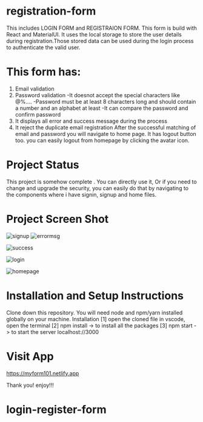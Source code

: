 # registration-form

This includes LOGIN FORM and REGISTRAION FORM. This form is build with React and
MaterialUI. It uses the local storage to store the user details during
registration.Those stored data can be used during the login process to
authenticate the valid user.

# This form has:

1. Email validation
2. Password validation -It doesnot accept the special characters like @%....
   -Password must be at least 8 characters long and should contain a number and
   an alphabet at least -It can compare the password and confirm password
3. It displays all error and success message during the process
4. It reject the duplicate email registration After the successful matching of
   email and password you will navigate to home page. It has logout button too.
   you can easily logout from homepage by clicking the avatar icon.

# Project Status

This project is somehow complete . You can directly use it, Or if you need to
change and upgrade the security, you can easily do that by navigating to the
components where i have signin, signup and home files.

# Project Screen Shot

![signup](https://user-images.githubusercontent.com/91399021/176724370-7713607b-a054-4db2-8905-1127976ceeff.PNG)
![errormsg](https://user-images.githubusercontent.com/91399021/176726773-032f37b0-6fdf-4f2b-9f30-8109f3d08d40.PNG)

![success](https://user-images.githubusercontent.com/91399021/176727105-95be7635-b1b9-45d7-bfb4-9321493404b9.PNG)

![login](https://user-images.githubusercontent.com/91399021/176727136-dc2515d4-4c23-4c6d-9b23-85cd0b775394.PNG)

![homepage](https://user-images.githubusercontent.com/91399021/176727211-3103d4a1-a7b3-4de7-af10-c377258857d1.PNG)

# Installation and Setup Instructions

Clone down this repository. You will need node and npm/yarn installed globally
on your machine. Installation [1] open the cloned file in vscode, open the
terminal [2] npm install -> to install all the packages [3] npm start -> to
start the server localhost://3000

# Visit App

https://myform101.netlify.app

Thank you! enjoy!!!

# login-register-form
